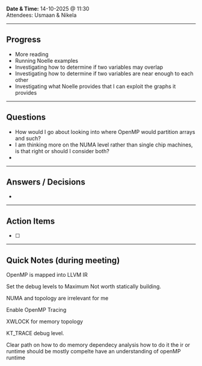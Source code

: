 **Date & Time:** 14-10-2025 @ 11:30  
Attendees: Usmaan & Nikela

---
## Progress
- More reading 
- Running Noelle examples
- Investigating how to determine if two variables may overlap
- Investigating how to determine if two variables are near enough to each other
- Investigating what Noelle provides that I can exploit the graphs it provides

---
## Questions
- How would I go about looking into where OpenMP would partition arrays and such?
- I am thinking more on the NUMA level rather than single chip machines, is that right or should I consider both?
- 

---
## Answers / Decisions
- 

---
## Action Items
- [ ] 

---
## Quick Notes (during meeting)

OpenMP is mapped into LLVM IR

Set the debug levels to Maximum 
Not worth statically building.

NUMA and topology are irrelevant for me

Enable OpenMP Tracing

XWLOCK for memory topology

KT_TRACE debug level.

Clear path on how to do memory dependecy analysis
how to do it the ir or runtime should be mostly compelte
have an understanding of openMP runtime